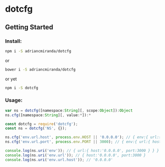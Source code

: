 # dotcfg

## Getting Started

### Install:

```bash
npm i -S adriancmiranda/dotcfg
```

or

```bash
bower i -S adriancmiranda/dotcfg
```

or yet

```bash
npm i -S dotcfg
```

### Usage:

```javascript
var ns = dotcfg([namespace:String][, scope:Object]):Object
ns.cfg([namespace:String][, value:*]):*
```

```javascript
const dotcfg = require('dotcfg');
const ns = dotcfg('NS', {});

ns.cfg('env.url.host', process.env.HOST || '0.0.0.0'); // { env:{ url:{ host:'0.0.0.0' } } }
ns.cfg('env.url.port', process.env.PORT || 3000); // { env:{ url:{ host:'0.0.0.0', port:3000 } } }

console.log(ns.uri('env')); // { url:{ host:'0.0.0.0', port:3000 } } }
console.log(ns.uri('env.url')); // { host:'0.0.0.0', port:3000 }
console.log(ns.uri('env.url.host')); // '0.0.0.0'
```
